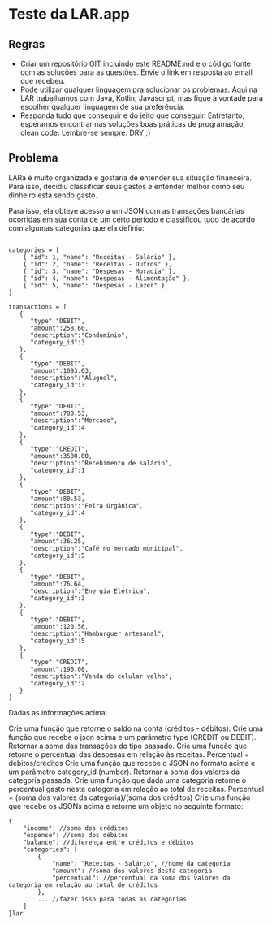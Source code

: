 # Teste da LAR.app

## Regras
* Criar um repositório GIT incluindo este README.md e o código fonte com as soluções para as questões. Envie o link em resposta ao email que recebeu.
* Pode utilizar qualquer linguagem pra solucionar os problemas. Aqui na LAR trabalhamos com Java, Kotlin, Javascript, mas fique à vontade para escolher qualquer linguagem de sua preferência.
* Responda tudo que conseguir e do jeito que conseguir. Entretanto, esperamos encontrar nas soluções boas práticas de programação, clean code. Lembre-se sempre: DRY ;)


## Problema
LARa é muito organizada e gostaria de entender sua situação financeira. Para isso, decidiu classificar seus gastos e entender melhor como seu dinheiro está sendo gasto.

Para isso, ela obteve acesso a um JSON com as transações bancárias ocorridas em sua conta de um certo período e classificou tudo de acordo com algumas categorias que ela definiu:

```

categories = [
	{ "id": 1, "name": "Receitas - Salário" },
	{ "id": 2, "name": "Receitas - Outros" },
	{ "id": 3, "name": "Despesas - Moradia" },
	{ "id": 4, "name": "Despesas - Alimentação" },
	{ "id": 5, "name": "Despesas - Lazer" }
]
```

```
transactions = [
   {
      "type":"DEBIT",
      "amount":258.60,
      "description":"Condomínio",
      "category_id":3
   },
   {
      "type":"DEBIT",
      "amount":1093.03,
      "description":"Aluguel",
      "category_id":3
   },
   {
      "type":"DEBIT",
      "amount":780.53,
      "description":"Mercado",
      "category_id":4
   },
   {
      "type":"CREDIT",
      "amount":3500.00,
      "description":"Recebimento de salário",
      "category_id":1
   },
   {
      "type":"DEBIT",
      "amount":80.53,
      "description":"Feira Orgânica",
      "category_id":4
   },
   {
      "type":"DEBIT",
      "amount":36.25,
      "description":"Café no mercado municipal",
      "category_id":5
   },
   {
      "type":"DEBIT",
      "amount":76.64,
      "description":"Energia Elétrica",
      "category_id":3
   },
   {
      "type":"DEBIT",
      "amount":120.56,
      "description":"Hamburguer artesanal",
      "category_id":5
   },
   {
      "type":"CREDIT",
      "amount":190.00,
      "description":"Venda do celular velho",
      "category_id":2
   }
]
```

Dadas as informações acima:

Crie uma função que retorne o saldo na conta (créditos - débitos).
Crie uma função que recebe o json acima e um parâmetro type (CREDIT ou DEBIT). Retornar a soma das transações do tipo passado.
Crie uma função que retorne o percentual das despesas em relação às receitas. Percentual = debitos/créditos
Crie uma função que recebe o JSON no formato acima e um parâmetro category_id (number). Retornar a soma dos valores da categoria passada.
Crie uma função que dada uma categoria retorne o percentual gasto nesta categoria em relação ao total de receitas. Percentual = (soma dos valores da categoria)/(soma dos créditos)
Crie uma função que recebe os JSONs acima e retorne um objeto no seguinte formato:

```
{
    "income": //soma dos créditos
    "expense": //soma dos débitos
    "balance": //diferença entre créditos e débitos
    "categories": [
        {
            "name": "Receitas - Salário", //nome da categoria
            "amount": //soma dos valores desta categoria
            "percentual": //percentual da soma dos valores da categoria em relação ao total de créditos
        },
        ... //fazer isso para todas as categorias
    ]
}lar
```
